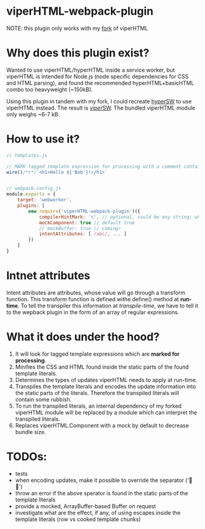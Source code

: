 # viperHTML-webpack-plugin

NOTE: this plugin only works with my [fork](https://github.com/laszbalo/viperHTML/tree/standalone-template-info) of viperHTML

# Why does this plugin exist?
Wanted to use viperHTML/hyperHTML inside a service worker, but viperHTML is intended for Node.js (node specific dependencies for CSS and HTML parsing), and found the recommended hyperHTML+basicHTML combo too heavyweight (~150kB).

Using this plugin in tandem with my fork, I could recreate [hyperSW](https://github.com/WebReflection/hyperSW) to use viperHTML instead. The result is [*viper*SW](https://github.com/laszbalo/viperSW). The bundled viperHTML module only weighs ~6-7 kB.

# How to use it?

```javascript
// templates.js

// MARK tagged template expression for processing with a comment containing the character 'c'. (configurable, can be any string)
wire()/*c*/`<h1>Hello ${'Bob'}!</h1>`


// webpack.config.js
module.exports = {
	target: 'webworker',
	plugins: [
		new require('viperHTML-webpack-plugin')({
			compilerHintMark: 'c', // optional, could be any string; when building for production Uglify will remove this
			mockComponent: true // default true
			// mockBuffer: true // coming!
			intentAttributes: [ /abc/, ... ]
		})
	]
}
```

# Intnet attributes

Intent attributes are attributes, whose value will go through a transform function. This transform function is defined withe define() method at **run-time**. To tell the transpiler this information at *transpile-time*, we have to tell it to the wepback plugin in the form of an array of regular expressions.

# What it does under the hood?
1. It will look for tagged template expressions which are **marked for processing**.
2. Minifies the CSS and HTML found inside the static parts of the found template literals.
3. Determines the types of updates viperHTML needs to apply at run-time.
4. Transpiles the template literals and encodes the update information into the static parts of the literals. Therefore the transpiled literals will contain some rubbish.
5. To run the transpiled literals, an internal dependency of my forked viperHTML module will be replaced by a module which can interpret the transpiled literals.
5. Replaces viperHTML.Component with a mock by default to decrease bundle size.

# TODOs:
- tests
- when encoding updates, make it possible to override the separator ('🔪🦄')
- throw an error if the above sperator is found in the static parts of the template literals
- provide a mocked, ArrayBuffer-based Buffer on request
- investigate what are the effect, if any, of using escapes inside the template literals (row vs cooked template chunks)
